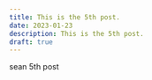 ```yaml
---
title: This is the 5th post.
date: 2023-01-23
description: This is the 5th post.
draft: true
---
```

sean 5th post
